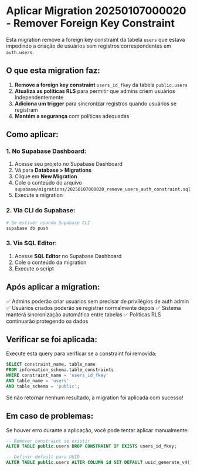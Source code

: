 # Aplicar Migration 20250107000020 - Remover Foreign Key Constraint

Esta migration remove a foreign key constraint da tabela `users` que estava impedindo a criação de usuários sem registros correspondentes em `auth.users`.

## O que esta migration faz:

1. **Remove a foreign key constraint** `users_id_fkey` da tabela `public.users`
2. **Atualiza as políticas RLS** para permitir que admins criem usuários independentemente
3. **Adiciona um trigger** para sincronizar registros quando usuários se registram
4. **Mantém a segurança** com políticas adequadas

## Como aplicar:

### 1. No Supabase Dashboard:

1. Acesse seu projeto no Supabase Dashboard
2. Vá para **Database > Migrations**
3. Clique em **New Migration**
4. Cole o conteúdo do arquivo `supabase/migrations/20250107000020_remove_users_auth_constraint.sql`
5. Execute a migration

### 2. Via CLI do Supabase:

```bash
# Se estiver usando Supabase CLI
supabase db push
```

### 3. Via SQL Editor:

1. Acesse **SQL Editor** no Supabase Dashboard
2. Cole o conteúdo da migration
3. Execute o script

## Após aplicar a migration:

✅ Admins poderão criar usuários sem precisar de privilégios de auth admin
✅ Usuários criados poderão se registrar normalmente depois
✅ Sistema manterá sincronização automática entre tabelas
✅ Políticas RLS continuarão protegendo os dados

## Verificar se foi aplicada:

Execute esta query para verificar se a constraint foi removida:

```sql
SELECT constraint_name, table_name 
FROM information_schema.table_constraints 
WHERE constraint_name = 'users_id_fkey' 
AND table_name = 'users' 
AND table_schema = 'public';
```

Se não retornar nenhum resultado, a migration foi aplicada com sucesso!

## Em caso de problemas:

Se houver erro durante a aplicação, você pode tentar aplicar manualmente:

```sql
-- Remover constraint se existir
ALTER TABLE public.users DROP CONSTRAINT IF EXISTS users_id_fkey;

-- Definir default para UUID
ALTER TABLE public.users ALTER COLUMN id SET DEFAULT uuid_generate_v4();
``` 